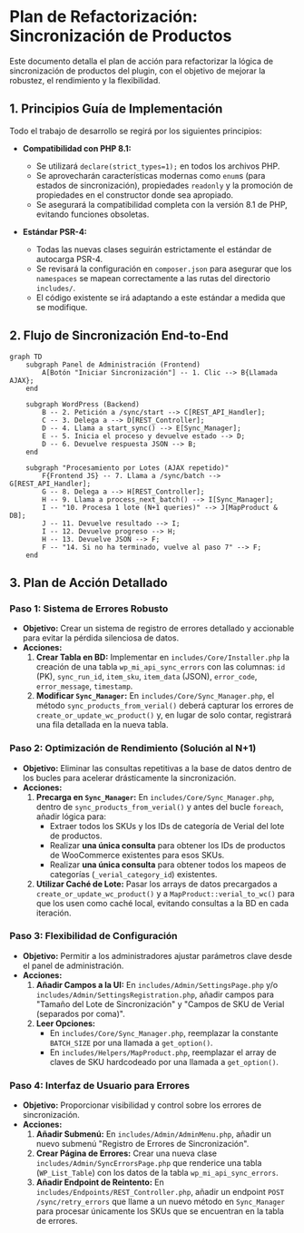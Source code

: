 # Plan de Refactorización: Sincronización de Productos

Este documento detalla el plan de acción para refactorizar la lógica de sincronización de productos del plugin, con el objetivo de mejorar la robustez, el rendimiento y la flexibilidad.

## 1. Principios Guía de Implementación

Todo el trabajo de desarrollo se regirá por los siguientes principios:

-   **Compatibilidad con PHP 8.1:**
    -   Se utilizará `declare(strict_types=1);` en todos los archivos PHP.
    -   Se aprovecharán características modernas como `enum`s (para estados de sincronización), propiedades `readonly` y la promoción de propiedades en el constructor donde sea apropiado.
    -   Se asegurará la compatibilidad completa con la versión 8.1 de PHP, evitando funciones obsoletas.

-   **Estándar PSR-4:**
    -   Todas las nuevas clases seguirán estrictamente el estándar de autocarga PSR-4.
    -   Se revisará la configuración en `composer.json` para asegurar que los `namespaces` se mapean correctamente a las rutas del directorio `includes/`.
    -   El código existente se irá adaptando a este estándar a medida que se modifique.

## 2. Flujo de Sincronización End-to-End

```mermaid
graph TD
    subgraph Panel de Administración (Frontend)
        A[Botón "Iniciar Sincronización"] -- 1. Clic --> B{Llamada AJAX};
    end

    subgraph WordPress (Backend)
        B -- 2. Petición a /sync/start --> C[REST_API_Handler];
        C -- 3. Delega a --> D[REST_Controller];
        D -- 4. Llama a start_sync() --> E[Sync_Manager];
        E -- 5. Inicia el proceso y devuelve estado --> D;
        D -- 6. Devuelve respuesta JSON --> B;
    end

    subgraph "Procesamiento por Lotes (AJAX repetido)"
        F{Frontend JS} -- 7. Llama a /sync/batch --> G[REST_API_Handler];
        G -- 8. Delega a --> H[REST_Controller];
        H -- 9. Llama a process_next_batch() --> I[Sync_Manager];
        I -- "10. Procesa 1 lote (N+1 queries)" --> J[MapProduct & DB];
        J -- 11. Devuelve resultado --> I;
        I -- 12. Devuelve progreso --> H;
        H -- 13. Devuelve JSON --> F;
        F -- "14. Si no ha terminado, vuelve al paso 7" --> F;
    end
```

## 3. Plan de Acción Detallado

### Paso 1: Sistema de Errores Robusto

-   **Objetivo:** Crear un sistema de registro de errores detallado y accionable para evitar la pérdida silenciosa de datos.
-   **Acciones:**
    1.  **Crear Tabla en BD:** Implementar en `includes/Core/Installer.php` la creación de una tabla `wp_mi_api_sync_errors` con las columnas: `id` (PK), `sync_run_id`, `item_sku`, `item_data` (JSON), `error_code`, `error_message`, `timestamp`.
    2.  **Modificar `Sync_Manager`:** En `includes/Core/Sync_Manager.php`, el método `sync_products_from_verial()` deberá capturar los errores de `create_or_update_wc_product()` y, en lugar de solo contar, registrará una fila detallada en la nueva tabla.

### Paso 2: Optimización de Rendimiento (Solución al N+1)

-   **Objetivo:** Eliminar las consultas repetitivas a la base de datos dentro de los bucles para acelerar drásticamente la sincronización.
-   **Acciones:**
    1.  **Precarga en `Sync_Manager`:** En `includes/Core/Sync_Manager.php`, dentro de `sync_products_from_verial()` y antes del bucle `foreach`, añadir lógica para:
        -   Extraer todos los SKUs y los IDs de categoría de Verial del lote de productos.
        -   Realizar **una única consulta** para obtener los IDs de productos de WooCommerce existentes para esos SKUs.
        -   Realizar **una única consulta** para obtener todos los mapeos de categorías (`_verial_category_id`) existentes.
    2.  **Utilizar Caché de Lote:** Pasar los arrays de datos precargados a `create_or_update_wc_product()` y a `MapProduct::verial_to_wc()` para que los usen como caché local, evitando consultas a la BD en cada iteración.

### Paso 3: Flexibilidad de Configuración

-   **Objetivo:** Permitir a los administradores ajustar parámetros clave desde el panel de administración.
-   **Acciones:**
    1.  **Añadir Campos a la UI:** En `includes/Admin/SettingsPage.php` y/o `includes/Admin/SettingsRegistration.php`, añadir campos para "Tamaño del Lote de Sincronización" y "Campos de SKU de Verial (separados por coma)".
    2.  **Leer Opciones:**
        -   En `includes/Core/Sync_Manager.php`, reemplazar la constante `BATCH_SIZE` por una llamada a `get_option()`.
        -   En `includes/Helpers/MapProduct.php`, reemplazar el array de claves de SKU hardcodeado por una llamada a `get_option()`.

### Paso 4: Interfaz de Usuario para Errores

-   **Objetivo:** Proporcionar visibilidad y control sobre los errores de sincronización.
-   **Acciones:**
    1.  **Añadir Submenú:** En `includes/Admin/AdminMenu.php`, añadir un nuevo submenú "Registro de Errores de Sincronización".
    2.  **Crear Página de Errores:** Crear una nueva clase `includes/Admin/SyncErrorsPage.php` que renderice una tabla (`WP_List_Table`) con los datos de la tabla `wp_mi_api_sync_errors`.
    3.  **Añadir Endpoint de Reintento:** En `includes/Endpoints/REST_Controller.php`, añadir un endpoint `POST /sync/retry_errors` que llame a un nuevo método en `Sync_Manager` para procesar únicamente los SKUs que se encuentran en la tabla de errores.